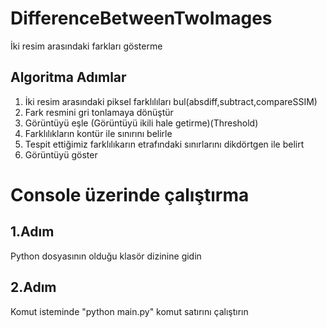 # DifferenceBetweenTwoImages
İki resim arasındaki farkları gösterme
## Algoritma Adımlar
  1. İki resim arasındaki piksel farklılıları bul(absdiff,subtract,compareSSIM)
  2. Fark resmini gri tonlamaya dönüştür
  3. Görüntüyü eşle (Görüntüyü ikili hale getirme)(Threshold)
  4. Farklılıkların kontür ile sınırını belirle
  5. Tespit ettiğimiz farklılıkarın etrafındaki sınırlarını dikdörtgen ile belirt
  6. Görüntüyü göster

# Console üzerinde çalıştırma

## 1.Adım
Python dosyasının olduğu klasör dizinine gidin

## 2.Adım
Komut isteminde "python main.py" komut satırını çalıştırın
